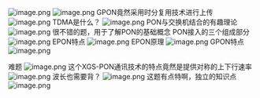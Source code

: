 ![image.png](https://cdn.jsdelivr.net/gh/fakeppa/blog-img/20251029233149.png)
![image.png](https://cdn.jsdelivr.net/gh/fakeppa/blog-img/20251029233400.png)
GPON竟然采用时分复用技术进行上传
![image.png](https://cdn.jsdelivr.net/gh/fakeppa/blog-img/20251029233439.png)
TDMA是什么？
![image.png](https://cdn.jsdelivr.net/gh/fakeppa/blog-img/20251029233513.png)
PON与交换机结合的有趣理论
![image.png](https://cdn.jsdelivr.net/gh/fakeppa/blog-img/20251029233850.png)
很不错的题，用于了解PON的基础概念
PON接入的三个组成部分
![image.png](https://cdn.jsdelivr.net/gh/fakeppa/blog-img/20251029234306.png)
EPON特点
![image.png](https://cdn.jsdelivr.net/gh/fakeppa/blog-img/20251029234419.png)
EPON原理
![image.png](https://cdn.jsdelivr.net/gh/fakeppa/blog-img/20251029234453.png)
GPON特点
![image.png](https://cdn.jsdelivr.net/gh/fakeppa/blog-img/20251029234629.png)


难题
![image.png](https://cdn.jsdelivr.net/gh/fakeppa/blog-img/20251029233600.png)
这个XGS-PON通讯技术的特点竟然是提供对称的上下行速率
![image.png](https://cdn.jsdelivr.net/gh/fakeppa/blog-img/20251029233708.png)
波长也需要背？
![image.png](https://cdn.jsdelivr.net/gh/fakeppa/blog-img/20251029233818.png)
这题有点特啊，独立的知识点
![image.png](https://cdn.jsdelivr.net/gh/fakeppa/blog-img/20251029234045.png)